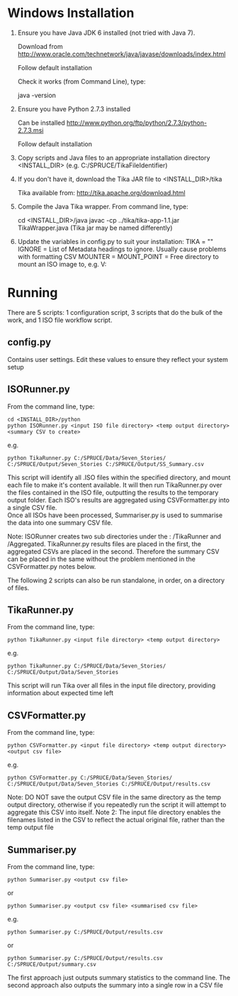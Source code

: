 Windows Installation
====================

1) Ensure you have Java JDK 6 installed (not tried with Java 7).
   
   Download from http://www.oracle.com/technetwork/java/javase/downloads/index.html
   
   Follow default installation
   
   Check it works (from Command Line), type:
   
    java -version
   
2) Ensure you have Python 2.7.3 installed
   
   Can be installed http://www.python.org/ftp/python/2.7.3/python-2.7.3.msi
   
   Follow default installation
   
3) Copy scripts and Java files to an appropriate installation directory <INSTALL_DIR>
   (e.g. C:/SPRUCE/TikaFileIdentifier)
   
4) If you don't have it, download the Tika JAR file to <INSTALL_DIR>/tika

   Tika available from: http://tika.apache.org/download.html

5) Compile the Java Tika wrapper.  From command line, type:

    cd <INSTALL_DIR>/java
    javac -cp ../tika/tika-app-1.1.jar TikaWrapper.java
   (Tika jar may be named differently)
   
6) Update the variables in config.py to suit your installation:
     TIKA		 = "<path to your Tika JAR file>"
     IGNORE		 = List of Metadata headings to ignore. Usually cause problems with formatting CSV
     MOUNTER	 = <Path to WinCDEmu batchmnt.exe>
     MOUNT_POINT = Free directory to mount an ISO image to, e.g. V:
     
Running
=======

There are 5 scripts: 1 configuration script, 3 scripts that do the bulk of the work, and 1 ISO file workflow script.

config.py
---------
Contains user settings.  Edit these values to ensure they reflect your system setup

ISORunner.py
------------
From the command line, type:

    cd <INSTALL_DIR>/python
    python ISORunner.py <input ISO file directory> <temp output directory> <summary CSV to create>
  
e.g.

    python TikaRunner.py C:/SPRUCE/Data/Seven_Stories/ C:/SPRUCE/Output/Seven_Stories C:/SPRUCE/Output/SS_Summary.csv
  
This script will identify all .ISO files within the specified directory, and mount each file to make it's content available.
It will then run TikaRunner.py over the files contained in the ISO file, outputting the results to the temporary output folder. 
Each ISO's results are aggregated using CSVFormatter.py into a single CSV file.  
Once all ISOs have been processed, Summariser.py is used to summarise the data into one summary CSV file.

Note: ISORunner creates two sub directories under the <temp output directory>: /TikaRunner and /Aggregated. 
TikaRunner.py results files are placed in the first, the aggregated CSVs are placed in the second. Therefore 
the summary CSV can be placed in the same <temp output directory> without the problem mentioned in the CSVFormatter.py 
notes below.

The following 2 scripts can also be run standalone, in order, on a directory of files.

TikaRunner.py
-------------
From the command line, type:

    python TikaRunner.py <input file directory> <temp output directory>
  
e.g.

    python TikaRunner.py C:/SPRUCE/Data/Seven_Stories/ C:/SPRUCE/Output/Data/Seven_Stories
  
This script will run Tika over all files in the input file directory, providing information about expected time left

CSVFormatter.py
---------------
From the command line, type:

    python CSVFormatter.py <input file directory> <temp output directory> <output csv file>
  
e.g.

    python CSVFormatter.py C:/SPRUCE/Data/Seven_Stories/ C:/SPRUCE/Output/Data/Seven_Stories C:/SPRUCE/Output/results.csv

Note: DO NOT save the output CSV file in the same directory as the temp output directory, otherwise if you repeatedly run the script it will attempt to aggregate this CSV into itself.
Note 2: The input file directory enables the filenames listed in the CSV to reflect the actual original file, rather than the temp output file

Summariser.py
-------------
From the command line, type:

    python Summariser.py <output csv file>
  
or
  
    python Summariser.py <output csv file> <summarised csv file>
  
e.g.

    python Summariser.py C:/SPRUCE/Output/results.csv
  
or
  
    python Summariser.py C:/SPRUCE/Output/results.csv C:/SPRUCE/Output/summary.csv
  
The first approach just outputs summary statistics to the command line.
The second approach also outputs the summary into a single row in a CSV file


   